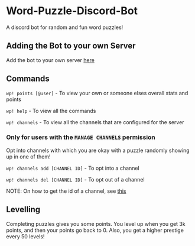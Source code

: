 # Word-Puzzle-Discord-Bot

A discord bot for random and fun word puzzles!

## Adding the Bot to your own Server

Add the bot to your own server [here](https://discord.com/api/oauth2/authorize?client_id=768401326333755404&permissions=76800&scope=bot)

## Commands

`wp! points [@user]` - To view your own or someone elses overall stats and points

`wp! help` - To view all the commands

`wp! channels` - To view all the channels that are configured for the server

### Only for users with the `MANAGE CHANNELS` permission

Opt into channels with which you are okay with a puzzle randomly showing up in one of them!

`wp! channels add [CHANNEL ID]` - To opt into a channel

`wp! channels del [CHANNEL ID]` - To opt out of a channel

NOTE: On how to get the id of a channel, see [this](https://support.discord.com/hc/en-us/articles/206346498-Where-can-I-find-my-User-Server-Message-ID-)

## Levelling

Completing puzzles gives you some points. You level up when you get 3k points, and then your points go back to 0. Also, you get a higher prestige every 50 levels!
